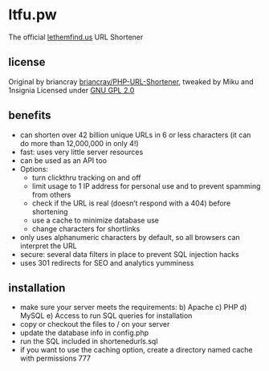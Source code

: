 ltfu.pw
=======

The official [lethemfind.us](http://lethemfind.us/community/) URL Shortener

license
-------
Original by briancray [briancray/PHP-URL-Shortener](https://github.com/briancray/PHP-URL-Shortener), tweaked by Miku and 1nsignia
Licensed under [GNU GPL 2.0](http://www.gnu.org/licenses/gpl-2.0.html)

benefits
--------
* can shorten over 42 billion unique URLs in 6 or less characters (it can do more than 12,000,000 in only 4!)
* fast: uses very little server resources
* can be used as an API too
* Options:
    * turn clickthru tracking on and off
    * limit usage to 1 IP address for personal use and to prevent spamming from others
    * check if the URL is real (doesn’t respond with a 404) before shortening
    * use a cache to minimize database use
    * change characters for shortlinks
* only uses alphanumeric characters by default, so all browsers can interpret the URL
* secure: several data filters in place to prevent SQL injection hacks
* uses 301 redirects for SEO and analytics yumminess

installation
------------
* make sure your server meets the requirements:
    b) Apache
    c) PHP
    d) MySQL
    e) Access to run SQL queries for installation
* copy or checkout the files to / on your server
* update the database info in config.php
* run the SQL included in shortenedurls.sql
* if you want to use the caching option, create a directory named cache with permissions 777
